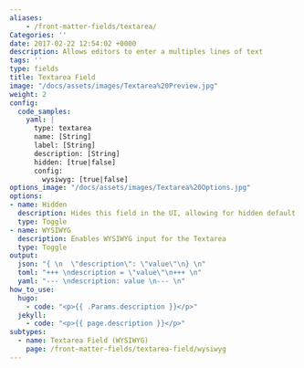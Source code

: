 ```yaml
---
aliases:
    - /front-matter-fields/textarea/
Categories: ''
date: 2017-02-22 12:54:02 +0000
description: Allows editors to enter a multiples lines of text
tags: ''
type: fields
title: Textarea Field
image: "/docs/assets/images/Textarea%20Preview.jpg"
weight: 2
config:
  code_samples:
    yaml: |
      type: textarea
      name: [String]
      label: [String]
      description: [String] 
      hidden: [true|false]
      config:
        wysiwyg: [true|false]
options_image: "/docs/assets/images/Textarea%20Options.jpg"
options:
- name: Hidden
  description: Hides this field in the UI, allowing for hidden default values.
  type: Toggle
- name: WYSIWYG
  description: Enables WYSIWYG input for the Textarea 
  type: Toggle
output:
  json: "{ \n  \"description\": \"value\"\n} \n"
  toml: "+++ \ndescription = \"value\"\n+++ \n"
  yaml: "--- \ndescription: value \n--- \n"
how_to_use:
  hugo: 
    - code: "<p>{{ .Params.description }}</p>"
  jekyll: 
    - code: "<p>{{ page.description }}</p>"
subtypes:
  - name: Textarea Field (WYSIWYG)
    page: /front-matter-fields/textarea-field/wysiwyg
---
```

